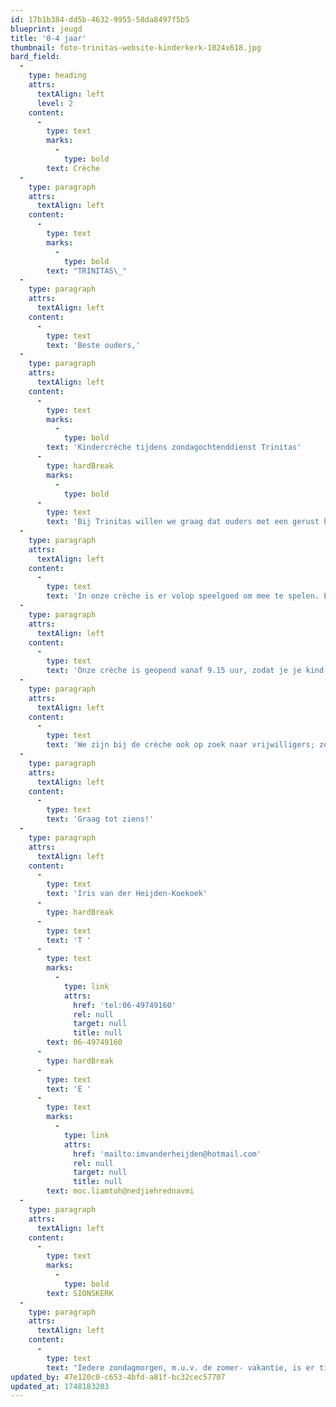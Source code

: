 ```yaml
---
id: 17b1b384-dd5b-4632-9955-58da8497f5b5
blueprint: jeugd
title: '0-4 jaar'
thumbnail: foto-trinitas-website-kinderkerk-1024x618.jpg
bard_field:
  -
    type: heading
    attrs:
      textAlign: left
      level: 2
    content:
      -
        type: text
        marks:
          -
            type: bold
        text: Crèche
  -
    type: paragraph
    attrs:
      textAlign: left
    content:
      -
        type: text
        marks:
          -
            type: bold
        text: "TRINITAS\_"
  -
    type: paragraph
    attrs:
      textAlign: left
    content:
      -
        type: text
        text: 'Beste ouders,'
  -
    type: paragraph
    attrs:
      textAlign: left
    content:
      -
        type: text
        marks:
          -
            type: bold
        text: 'Kindercrèche tijdens zondagochtenddienst Trinitas'
      -
        type: hardBreak
        marks:
          -
            type: bold
      -
        type: text
        text: 'Bij Trinitas willen we graag dat ouders met een gerust hart de kerkdienst kunnen bijwonen, wetende dat hun kinderen in goede handen zijn. Daarom bieden we een gezellige en veilige crèche voor kinderen van 0 tot 4 jaar tijdens elke zondagochtenddienst.'
  -
    type: paragraph
    attrs:
      textAlign: left
    content:
      -
        type: text
        text: 'In onze crèche is er volop speelgoed om mee te spelen. Een zorgzame volwassene met een tiener zorgen ervoor dat de baby’s en peuters zich welkom voelen. Zodat jij de dienst kan volgen. We kijken ernaar uit om jou en je kinderen te verwelkomen!'
  -
    type: paragraph
    attrs:
      textAlign: left
    content:
      -
        type: text
        text: 'Onze crèche is geopend vanaf 9.15 uur, zodat je je kind(eren) op tijd kunt brengen voor de dienst begint. Tijdens de collecte kun je je kind(eren) weer ophalen'
  -
    type: paragraph
    attrs:
      textAlign: left
    content:
      -
        type: text
        text: 'We zijn bij de crèche ook op zoek naar vrijwilligers; zowel tieners als volwassenen. Lijkt het je leuk om zo je steentje bij te dragen? Neem dan contact met mij op.'
  -
    type: paragraph
    attrs:
      textAlign: left
    content:
      -
        type: text
        text: 'Graag tot ziens!'
  -
    type: paragraph
    attrs:
      textAlign: left
    content:
      -
        type: text
        text: 'Iris van der Heijden-Koekoek'
      -
        type: hardBreak
      -
        type: text
        text: 'T '
      -
        type: text
        marks:
          -
            type: link
            attrs:
              href: 'tel:06-49749160'
              rel: null
              target: null
              title: null
        text: 06-49749160
      -
        type: hardBreak
      -
        type: text
        text: 'E '
      -
        type: text
        marks:
          -
            type: link
            attrs:
              href: 'mailto:imvanderheijden@hotmail.com'
              rel: null
              target: null
              title: null
        text: moc.liamtoh@nedjiehrednavmi
  -
    type: paragraph
    attrs:
      textAlign: left
    content:
      -
        type: text
        marks:
          -
            type: bold
        text: SIONSKERK
  -
    type: paragraph
    attrs:
      textAlign: left
    content:
      -
        type: text
        text: "Iedere zondagmorgen, m.u.v. de zomer- vakantie, is er tijdens de kerkdienst\_ kinderoppas in één van de zalen van de Sionskerk voor kinderen van 0-4 jaar."
updated_by: 47e120c0-c653-4bfd-a81f-bc32cec57707
updated_at: 1748183203
---
```

